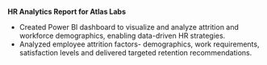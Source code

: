 **HR Analytics Report for Atlas Labs**
- Created Power BI dashboard to visualize and analyze attrition and workforce demographics, enabling data-driven HR strategies.
- Analyzed employee attrition factors- demographics, work requirements, satisfaction levels and delivered targeted retention recommendations.
